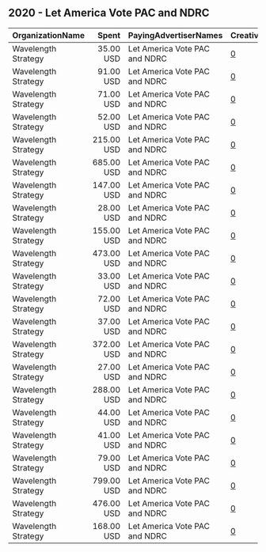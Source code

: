 ## 2020 - Let America Vote PAC and NDRC 
|OrganizationName|Spent|PayingAdvertiserNames|CreativeUrls|Impressions|Genders|AgeBrackets|CountryCodes|BillingAddresses|CandidateBallotInformation|
|:---|---:|:---|:---|---:|:---|:---|:---|:---|:---|
|Wavelength Strategy|35.00 USD|Let America Vote PAC and NDRC|[0](https://www.snap.com/political-ads/asset/7373120e27a7be7df50fa8f551ff21c377027d0d76895ff132afc7c57e0d3f5c?mediaType=mp4)|22,425|||united states|US|Let America Vote and NDRC|
|Wavelength Strategy|91.00 USD|Let America Vote PAC and NDRC|[0](https://www.snap.com/political-ads/asset/5650a1098bc3057949296b607c478d809b0a37e31e2adf301d623c517555ec4e?mediaType=mp4)|62,048|||united states|US|Let America Vote and NDRC|
|Wavelength Strategy|71.00 USD|Let America Vote PAC and NDRC|[0](https://www.snap.com/political-ads/asset/26a86833a5a4fb5b5361adc9586c96c189b977a29d17be80fcab9221298a629d?mediaType=jpg)|48,002|||united states|US|Let America Vote and NDRC|
|Wavelength Strategy|52.00 USD|Let America Vote PAC and NDRC|[0](https://www.snap.com/political-ads/asset/0bbdb1c83fbb660a6d2964a771e5fc6f51c15216dc17de9cd313ae44af4c0faf?mediaType=mp4)|33,254|||united states|US|Let America Vote and NDRC|
|Wavelength Strategy|215.00 USD|Let America Vote PAC and NDRC|[0](https://www.snap.com/political-ads/asset/c4828ffb1c106d0c4493b82c7f9068f07706690aa86e416539f6f77c66e7b50e?mediaType=jpg)|123,407|||united states|US|Let America Vote and NDRC|
|Wavelength Strategy|685.00 USD|Let America Vote PAC and NDRC|[0](https://www.snap.com/political-ads/asset/5881eb1a5b12e7d9645d2cdc179a96204d3e66348284873a7e5e1e7da1cbdf83?mediaType=jpg)|384,333|||united states|US|Let America Vote and NDRC|
|Wavelength Strategy|147.00 USD|Let America Vote PAC and NDRC|[0](https://www.snap.com/political-ads/asset/bf6436b7d4b501f38ce8926871c530d476f1213999c28fdeb9d9a2331e58118c?mediaType=jpg)|95,528|||united states|US|Let America Vote and NDRC|
|Wavelength Strategy|28.00 USD|Let America Vote PAC and NDRC|[0](https://www.snap.com/political-ads/asset/1848a691e4832e968e778dffac62805f819f8ff27ef08173c796a57cd3f0d8e7?mediaType=jpg)|14,086|||united states|US|Let America Vote and NDRC|
|Wavelength Strategy|155.00 USD|Let America Vote PAC and NDRC|[0](https://www.snap.com/political-ads/asset/507b4f55593d10d9a189dbf7f6f0dc43498af11a63df7ebf0e2f4876741b7687?mediaType=jpg)|109,830|||united states|US|Let America Vote and NDRC|
|Wavelength Strategy|473.00 USD|Let America Vote PAC and NDRC|[0](https://www.snap.com/political-ads/asset/3bc83e5ae47d09f0e16148aa2d27fdc5e2f9ff682b93405ee735d26d6ece4b52?mediaType=mp4)|290,241|||united states|US|Let America Vote and NDRC|
|Wavelength Strategy|33.00 USD|Let America Vote PAC and NDRC|[0](https://www.snap.com/political-ads/asset/c92260bb9c3d48cf9a307cde23e4e51c96024112b9e5d695046e715260126340?mediaType=jpg)|23,781|||united states|US|Let America Vote and NDRC|
|Wavelength Strategy|72.00 USD|Let America Vote PAC and NDRC|[0](https://www.snap.com/political-ads/asset/472e8cf4e12636e0d6bb7b1df7317f633b4a6dcbcf6cd5cd3e2f3b4ed164ad3d?mediaType=jpg)|48,629|||united states|US|Let America Vote and NDRC|
|Wavelength Strategy|37.00 USD|Let America Vote PAC and NDRC|[0](https://www.snap.com/political-ads/asset/5b2445088a6c5090d429505e3cf9a6b7b2fda103ba778f9a396546d551f0d56e?mediaType=jpg)|28,451|||united states|US|Let America Vote and NDRC|
|Wavelength Strategy|372.00 USD|Let America Vote PAC and NDRC|[0](https://www.snap.com/political-ads/asset/4940abf05beb175b7b32c1b840415496a8c9d9160de49951a9aadab24ad171b2?mediaType=jpg)|231,841|||united states|US|Let America Vote and NDRC|
|Wavelength Strategy|27.00 USD|Let America Vote PAC and NDRC|[0](https://www.snap.com/political-ads/asset/4e613ce732722df63aa353bedc5a97d5f0f2ec3342ad6a1a16f238fd73ead98b?mediaType=jpg)|16,361|||united states|US|Let America Vote and NDRC|
|Wavelength Strategy|288.00 USD|Let America Vote PAC and NDRC|[0](https://www.snap.com/political-ads/asset/ea2959c8c73e6e0724d2437b7656a41f6b6c0f2516b01fe727cd1bf39478eab0?mediaType=jpg)|181,550|||united states|US|Let America Vote and NDRC|
|Wavelength Strategy|44.00 USD|Let America Vote PAC and NDRC|[0](https://www.snap.com/political-ads/asset/bdaa1184f7d14458e80346d6240d9653a9f65d873d3eb5ef8f876acb98b33bd5?mediaType=jpg)|28,253|||united states|US|Let America Vote and NDRC|
|Wavelength Strategy|41.00 USD|Let America Vote PAC and NDRC|[0](https://www.snap.com/political-ads/asset/be2c554514a1e59e285adf9939f900909372d61639028cb254db8d7d0288d17e?mediaType=jpg)|27,956|||united states|US|Let America Vote and NDRC|
|Wavelength Strategy|79.00 USD|Let America Vote PAC and NDRC|[0](https://www.snap.com/political-ads/asset/c0ae2710c137bbd2756aee21c7bbd0eda25ae28e06454cda5b58cfce05f295e3?mediaType=mp4)|55,870|||united states|US|Let America Vote and NDRC|
|Wavelength Strategy|799.00 USD|Let America Vote PAC and NDRC|[0](https://www.snap.com/political-ads/asset/80ff6ffdf688a7d5c260c206941f3c39c522ac544a943b194453d1c8889929e5?mediaType=mp4)|504,726|||united states|US|Let America Vote and NDRC|
|Wavelength Strategy|476.00 USD|Let America Vote PAC and NDRC|[0](https://www.snap.com/political-ads/asset/952bb4e10845292c941f126492760a3630753665ce929b1bc02c45577ddedae5?mediaType=mp4)|316,951|||united states|US|Let America Vote and NDRC|
|Wavelength Strategy|168.00 USD|Let America Vote PAC and NDRC|[0](https://www.snap.com/political-ads/asset/b5f141d8db203a7d44bf5462a6152fa69d86664f4cdb2f18a867d2a7df1ca26f?mediaType=mp4)|116,096|||united states|US|Let America Vote and NDRC|
